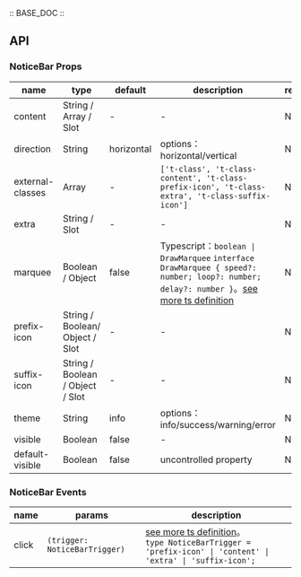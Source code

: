 :: BASE_DOC ::

## API
### NoticeBar Props

name | type | default | description | required
-- | -- | -- | -- | --
content | String / Array / Slot | - | \- | N
direction | String | horizontal | options：horizontal/vertical | N
external-classes | Array | - | `['t-class', 't-class-content', 't-class-prefix-icon', 't-class-extra', 't-class-suffix-icon']` | N
extra | String / Slot | - | \- | N
marquee | Boolean / Object | false | Typescript：`boolean \| DrawMarquee` `interface DrawMarquee { speed?: number; loop?: number; delay?: number }`。[see more ts definition](https://github.com/Tencent/tdesign-miniprogram/tree/develop/src/notice-bar/type.ts) | N
prefix-icon | String / Boolean/ Object / Slot | - | \- | N
suffix-icon | String / Boolean / Object / Slot | - | \- | N
theme | String | info | options：info/success/warning/error | N
visible | Boolean | false | \- | N
default-visible | Boolean | false | uncontrolled property | N

### NoticeBar Events

name | params | description
-- | -- | --
click | `(trigger: NoticeBarTrigger)` | [see more ts definition](https://github.com/Tencent/tdesign-miniprogram/tree/develop/src/notice-bar/type.ts)。<br/>`type NoticeBarTrigger = 'prefix-icon' \| 'content' \| 'extra' \| 'suffix-icon';`<br/>
